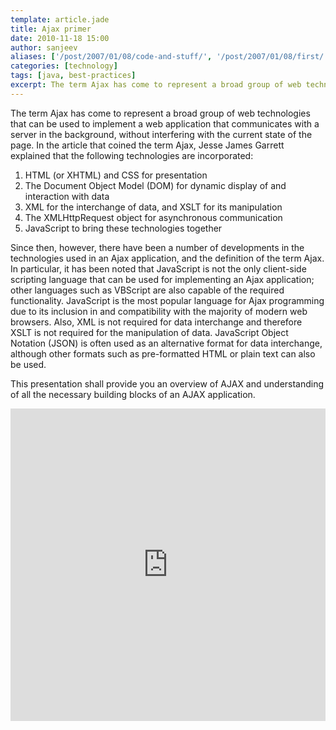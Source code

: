 ```yaml
---
template: article.jade
title: Ajax primer
date: 2010-11-18 15:00
author: sanjeev
aliases: ['/post/2007/01/08/code-and-stuff/', '/post/2007/01/08/first/', '/post/2008/01/08/first']
categories: [technology]
tags: [java, best-practices]
excerpt: The term Ajax has come to represent a broad group of web technologies that can be used to implement a web application that communicates with a server in the background, without interfering with the current state of the page. 
---
```

The term Ajax has come to represent a broad group of web technologies that can be used to implement a web application that communicates with a server in the background, without interfering with the current state of the page. In the article that coined the term Ajax, Jesse James Garrett explained that the following technologies are incorporated:

1. HTML (or XHTML) and CSS for presentation
2. The Document Object Model (DOM) for dynamic display of and interaction with data
3. XML for the interchange of data, and XSLT for its manipulation
4. The XMLHttpRequest object for asynchronous communication
5. JavaScript to bring these technologies together

<span class="more"></span>

Since then, however, there have been a number of developments in the technologies used in an Ajax application, and the definition of the term Ajax. In particular, it has been noted that JavaScript is not the only client-side scripting language that can be used for implementing an Ajax application; other languages such as VBScript are also capable of the required functionality. JavaScript is the most popular language for Ajax programming due to its inclusion in and compatibility with the majority of modern web browsers. Also, XML is not required for data interchange and therefore XSLT is not required for the manipulation of data. JavaScript Object Notation (JSON) is often used as an alternative format for data interchange, although other formats such as pre-formatted HTML or plain text can also be used.

This presentation shall provide you an overview of AJAX and understanding of all the necessary building blocks of an AJAX application.

<iframe src="http://docs.google.com/presentation/d/1rcoPDHnhebSyEJXrhIRRXeqBp2ICKFYusOG5NcSefSo/embed?start=false&loop=false&delayms=3000" frameborder="0" width="100%" height="500" allowfullscreen="true" mozallowfullscreen="true" webkitallowfullscreen="true"></iframe>
